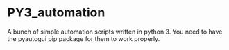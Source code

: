 # PY3_automation
A bunch of simple automation scripts written in python 3. You need to have the pyautogui pip package for them to work properly.
